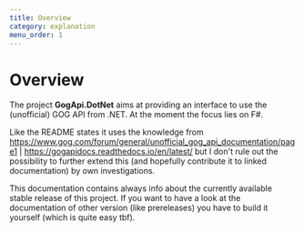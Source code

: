 ```yaml
---
title: Overview
category: explanation
menu_order: 1
---
```


# Overview

The project **GogApi.DotNet** aims at providing an interface to use the (unofficial) GOG API from .NET.
At the moment the focus lies on F#.

Like the README states it uses the knowledge from
<https://www.gog.com/forum/general/unofficial_gog_api_documentation/page1> |
<https://gogapidocs.readthedocs.io/en/latest/> but
I don't rule out the possibility to further extend this (and hopefully contribute
it to linked documentation) by own investigations.

This documentation contains always info about the currently available stable release
of this project. If you want to have a look at the documentation of other version
(like prereleases) you have to build it yourself (which is quite easy tbf).
